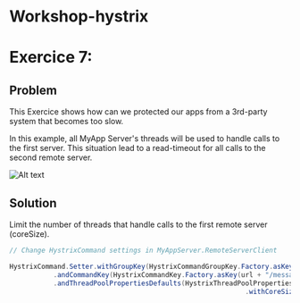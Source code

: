 Workshop-hystrix
================

# Exercice 7:

## Problem

This Exercice shows how can we protected our apps from a 3rd-party system that becomes too slow.

In this example, all MyApp Server's threads will be used to handle calls to the first server.
This situation lead to a read-timeout for all calls to the second remote server.

![Alt text](docs/images/hystrix_threadpool.png)



## Solution

Limit the number of threads that handle calls to the first remote server (coreSize).

``` java
// Change HystrixCommand settings in MyAppServer.RemoteServerClient

HystrixCommand.Setter.withGroupKey(HystrixCommandGroupKey.Factory.asKey(url))
           .andCommandKey(HystrixCommandKey.Factory.asKey(url + "/messages"))
           .andThreadPoolPropertiesDefaults(HystrixThreadPoolProperties.Setter()
                                                           .withCoreSize(XX))
```

